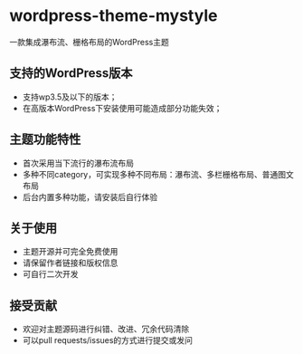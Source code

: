 # wordpress-theme-mystyle
一款集成瀑布流、栅格布局的WordPress主题
## 支持的WordPress版本
* 支持wp3.5及以下的版本；
* 在高版本WordPress下安装使用可能造成部分功能失效；

## 主题功能特性
* 首次采用当下流行的瀑布流布局
* 多种不同category，可实现多种不同布局：瀑布流、多栏栅格布局、普通图文布局
* 后台内置多种功能，请安装后自行体验

## 关于使用
* 主题开源并可完全免费使用
* 请保留作者链接和版权信息
* 可自行二次开发

## 接受贡献
* 欢迎对主题源码进行纠错、改进、冗余代码清除
* 可以pull requests/issues的方式进行提交或发问
